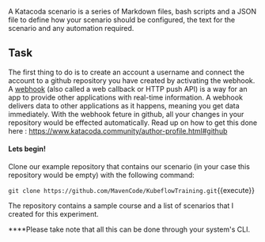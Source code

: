 A Katacoda scenario is a series of Markdown files, bash scripts and a JSON file to define how your scenario should be configured, the text for the scenario and any automation required.

## Task
The first thing to do is to create an account a username and connect the account to a github repository you have created by activating the webhook. A [webhook](https://sendgrid.com/blog/whats-webhook/) (also called a web callback or HTTP push API) is a way for an app to provide other applications with real-time information. A webhook delivers data to other applications as it happens, meaning you get data immediately. With the webhook feture in github, all your changes in your repository would be effected automatically. Read up on how to get this done here : https://www.katacoda.community/author-profile.html#github

#### Lets begin!

Clone our example repository that contains our scenario (in your case this repository would be empty) with the following command:

`git clone https://github.com/MavenCode/KubeflowTraining.git`{{execute}}

The repository contains a sample course and a list of scenarios that I created for this experiment.

****Please take note that all this can be done through your system's CLI.
